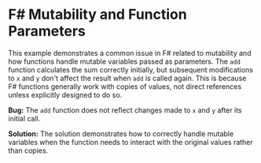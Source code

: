 # F# Mutability and Function Parameters

This example demonstrates a common issue in F# related to mutability and how functions handle mutable variables passed as parameters.  The `add` function calculates the sum correctly initially, but subsequent modifications to `x` and `y` don't affect the result when `add` is called again. This is because F# functions generally work with copies of values, not direct references unless explicitly designed to do so.

**Bug:** The `add` function does not reflect changes made to `x` and `y` after its initial call. 

**Solution:** The solution demonstrates how to correctly handle mutable variables when the function needs to interact with the original values rather than copies.